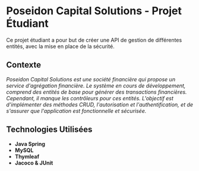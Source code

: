 # Poseidon Capital Solutions - Projet Étudiant

Ce projet étudiant a pour but de créer une API de gestion de différentes entités, avec la mise en place de la sécurité.

## Contexte

*Poseidon Capital Solutions est une société financière qui propose un service d'agrégation financière. Le système en cours de développement, comprend des entités de base pour générer des transactions financières. 
Cependant, il manque les contrôleurs pour ces entités. L'objectif est d'implémenter des méthodes CRUD, l'autorisation et l'authentification, et de s'assurer que l'application est fonctionnelle et sécurisée.*


## Technologies Utilisées 

- **Java Spring**
- **MySQL**
- **Thymleaf**
- **Jacoco & JUnit**


